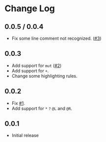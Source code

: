 # Change Log

## 0.0.5 / 0.0.4
- Fix some line comment not recognized. ([#3](https://github.com/Guyutongxue/VSC_LalrpopHighlight/issues/3))

## 0.0.3
- Add support for `mut` ([#2](https://github.com/Guyutongxue/VSC_LalrpopHighlight/pull/2))
- Add support for `+`.
- Change some highlighting rules.

## 0.0.2

- Fix [#1](https://github.com/Guyutongxue/VSC_LalrpopHighlight/issues/1).
- Add support for `*` `?` `@L` and `@R`.

## 0.0.1

- Initial release